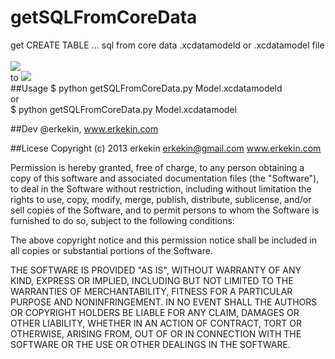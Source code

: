 getSQLFromCoreData
==================

get CREATE TABLE ... sql from core data .xcdatamodeld or .xcdatamodel file<br><br>
<img src="https://github.com/erkekin/getSQLFromCoreData/blob/master/coredatashot.png?raw=true"><br> to
<img src="https://github.com/erkekin/getSQLFromCoreData/blob/master/mysqlshot.png?raw=true"><br>
##Usage
$ python getSQLFromCoreData.py Model.xcdatamodeld <br>
or <br>
$ python getSQLFromCoreData.py Model.xcdatamodel <br>

##Dev
@erkekin, www.erkekin.com

##Licese
 Copyright (c) 2013 erkekin <erkekin@gmail.com> www.erkekin.com

 Permission is hereby granted, free of charge, to any person obtaining a copy
 of this software and associated documentation files (the "Software"), to deal
 in the Software without restriction, including without limitation the rights
 to use, copy, modify, merge, publish, distribute, sublicense, and/or sell
 copies of the Software, and to permit persons to whom the Software is
 furnished to do so, subject to the following conditions:

 The above copyright notice and this permission notice shall be included in
 all copies or substantial portions of the Software.

 THE SOFTWARE IS PROVIDED "AS IS", WITHOUT WARRANTY OF ANY KIND, EXPRESS OR
 IMPLIED, INCLUDING BUT NOT LIMITED TO THE WARRANTIES OF MERCHANTABILITY,
 FITNESS FOR A PARTICULAR PURPOSE AND NONINFRINGEMENT. IN NO EVENT SHALL THE
 AUTHORS OR COPYRIGHT HOLDERS BE LIABLE FOR ANY CLAIM, DAMAGES OR OTHER
 LIABILITY, WHETHER IN AN ACTION OF CONTRACT, TORT OR OTHERWISE, ARISING FROM,
 OUT OF OR IN CONNECTION WITH THE SOFTWARE OR THE USE OR OTHER DEALINGS IN
 THE SOFTWARE.
